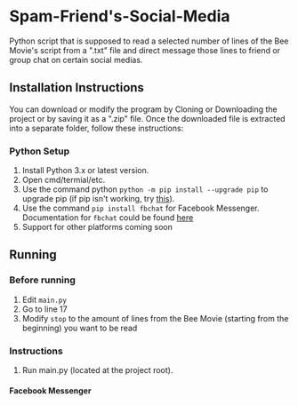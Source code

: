 # Spam-Friend's-Social-Media
Python script that is supposed to read a selected number of lines of the Bee Movie's script from a ".txt" file and direct message those lines to friend or group chat on certain social medias.

## Installation Instructions
You can download or modify the program by Cloning or Downloading the project or by saving it as a ".zip" file.
Once the downloaded file is extracted into a separate folder, follow these instructions:

### Python Setup
1. Install Python 3.x or latest version.
2. Open cmd/termial/etc.
3. Use the command python `python -m pip install --upgrade pip` to upgrade pip (if pip isn't working, try [this](https://stackoverflow.com/questions/23708898/pip-is-not-recognized-as-an-internal-or-external-command)).
4. Use the command `pip install fbchat` for Facebook Messenger. Documentation for `fbchat` could be found [here](https://fbchat.readthedocs.io)
5. Support for other platforms coming soon

## Running
### Before running
1. Edit `main.py`
2. Go to line 17
3. Modify `stop` to the amount of lines from the Bee Movie (starting from the beginning) you want to be read

### Instructions
1. Run main.py (located at the project root).
#### Facebook Messenger

